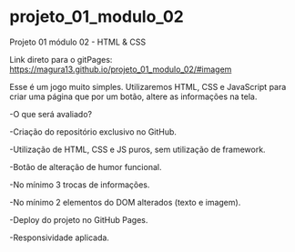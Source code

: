 # projeto_01_modulo_02
Projeto 01 módulo 02 - HTML &amp; CSS

Link direto para o gitPages: https://magura13.github.io/projeto_01_modulo_02/#imagem

Esse é um jogo muito simples. Utilizaremos HTML, CSS e JavaScript para criar uma página que por um botão, altere as informações na tela.

-O que será avaliado?

-Criação do repositório exclusivo no GitHub.

-Utilização de HTML, CSS e JS puros, sem utilização de framework.

-Botão de alteração de humor funcional.

-No mínimo 3 trocas de informações.

-No mínimo 2 elementos do DOM alterados (texto e imagem).

-Deploy do projeto no GitHub Pages.

-Responsividade aplicada.
